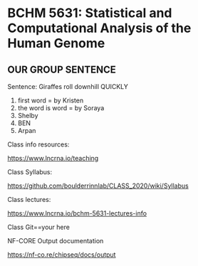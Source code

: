 # BCHM 5631: Statistical and Computational Analysis of the Human Genome

## OUR GROUP SENTENCE

Sentence: Giraffes roll downhill QUICKLY

1. first word = by Kristen
2. the word is word = by Soraya
3. Shelby
4. BEN
5. Arpan


Class info resources: 

https://www.lncrna.io/teaching


Class Syllabus: 

https://github.com/boulderrinnlab/CLASS_2020/wiki/Syllabus


Class lectures: 

https://www.lncrna.io/bchm-5631-lectures-info

Class Git==your here

NF-CORE Output documentation

https://nf-co.re/chipseq/docs/output

